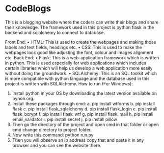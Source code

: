 # CodeBlogs
This is a blogging website where the coders can write their blogs and share their knowledge. The framework used in this project is python flask in the backend and sqlalchemy to connect to database.


Front End:
  •	HTML: This is used to create the webpages and making those labels and text fields, headings etc. 
  •	CSS: This is used to make the webpages look good like adjusting the font, colour and images alignment etc. 
Back End:
  •	Flask: This is a web-application framework which is written in python. This is used especially for web applications which includes certain libraries which will help us develop     a web application more easily without doing the groundwork.
  •	SQLAlchemy: This is an SQL toolkit which is more compatible with python language and the database used in this project is written with SQLAlchemy.
How to run (For Windows):
  1.	Install python in your OS by downloading the latest version available on pyhon.org.
  2.	Install these packages through cmd:
      a.	pip install wtforms
      b.	pip install flask
      c.	pip install flask_sqlalchemy
      d.	pip install flask_login
      e.	pip install flask_bcrypt
      f.	pip install flask_wtf
      g.	pip install flask_mail
      h.	pip install email_validator
      i.	pip install secret
      j.	pip install pillow
  3.	Then go the directory of the project and open cmd in that folder or open cmd change directory to project folder.
  4.	Now write this command: python run.py
  5.	Then you will observe an ip address copy that and paste it in any browser and you can see the website there.
